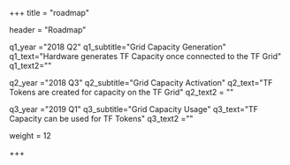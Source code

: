 +++
title = "roadmap"

header = "Roadmap"

q1_year ="2018 Q2"
q1_subtitle="Grid Capacity Generation"
q1_text="Hardware generates TF Capacity once connected to the TF Grid"
q1_text2=""

q2_year ="2018 Q3"
q2_subtitle="Grid Capacity Activation"
q2_text="TF Tokens are created for capacity on the TF Grid"
q2_text2 = ""

q3_year ="2019 Q1"
q3_subtitle="Grid Capacity Usage"
q3_text="TF Capacity can be used for TF Tokens"
q3_text2 =""

weight = 12

+++
